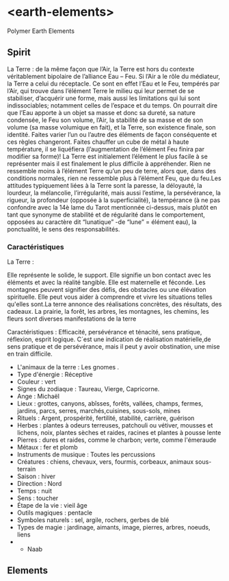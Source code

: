 # \<earth-elements>
Polymer Earth Elements


## Spirit
La Terre : de la même façon que l’Air, la Terre est hors du contexte véritablement bipolaire de l’alliance Eau – Feu. 
Si l’Air a le rôle du médiateur, la Terre a celui du réceptacle. Ce sont en effet l’Eau et le Feu, tempérés par l’Air, qui trouve dans l’élément Terre le milieu qui leur permet de se stabiliser, d’acquérir une forme, mais aussi les limitations qui lui sont indissociables; notamment celles de l’espace et du temps. On pourrait dire que l’Eau apporte à un objet sa masse et donc sa dureté, sa nature condensée, le Feu son volume, l’Air, la stabilité de sa masse et de son volume (sa masse volumique en fait), et la Terre, son existence finale, son identité. Faites varier l’un ou l’autre des éléments de façon conséquente et ces règles changeront. Faites chauffer un cube de métal à haute température, il se liquéfiera (l’augmentation de l’élément Feu finira par modifier sa forme)! La Terre est initialement l’élément le plus facile à se représenter mais il est finalement le plus difficile à appréhender. Rien ne ressemble moins à l’élément Terre qu’un peu de terre, alors que, dans des conditions normales, rien ne ressemble plus à l’élément Feu, que du feu.Les attitudes typiquement liées à la Terre sont la paresse, la déloyauté, la lourdeur, la mélancolie, l’irrégularité, mais aussi l’estime, la persévérance, la rigueur, la profondeur (opposée à la superficialité), la tempérance (à ne pas confondre avec la 14è lame du Tarot mentionnée ci-dessus, mais plutôt en tant que synonyme de stabilité et de régularité dans le comportement, opposées au caractère dit “lunatique” -de “lune” = élément eau), la ponctualité, le sens des responsabilités.

### Caractéristiques
La Terre :

Elle représente le solide, le support. Elle signifie un bon contact avec les éléments et avec la réalité tangible. Elle est maternelle et féconde. Les montagnes peuvent signifier des défis, des obstacles ou une élévation spirituelle. Elle peut vous aider à comprendre et vivre les situations telles qu'elles sont.La terre annonce des réalisations concrètes, des résultats, des cadeaux. La prairie, la forêt, les arbres, les montagnes, les chemins, les fleurs sont diverses manifestations de la terre

Caractéristiques : Efficacité, persévérance et ténacité, sens pratique, réflexion, esprit logique.
C´est une indication de réalisation matérielle,de sens pratique et de persévérance, mais il peut y avoir obstination, une mise en train difficile.

* L'animaux de la terre : Les gnomes . 
* Type d'énergie : Réceptive
* Couleur : vert
* Signes du zodiaque : Taureau, Vierge, Capricorne.
* Ange : Michaël
* Lieux : grottes, canyons, abîsses, forêts, vallées, champs, fermes, jardins, parcs, serres, marchés,cuisines, sous-sols, mines
* Rituels : Argent, prospérité, fertilité, stabilité, carrière, guérison
* Herbes : plantes à odeurs terreuses, patchouli ou vétiver, mousses et lichens, noix, plantes sèches et raides, racines et plantes à pousse lente
* Pierres : dures et raides, comme le charbon; verte, comme l'émeraude
* Métaux : fer et plomb
* Instruments de musique : Toutes les percussions
* Créatures : chiens, chevaux, vers, fourmis, corbeaux, animaux sous-terrain
* Saison : hiver
* Direction : Nord
* Temps : nuit
* Sens : toucher
* Étape de la vie : vieil âge
* Outils magiques : pentacle
* Symboles naturels : sel, argile, rochers, gerbes de blé
* Types de magie : jardinage, aimants, image, pierres, arbres, noeuds, liens
* - Naab

## Elements

